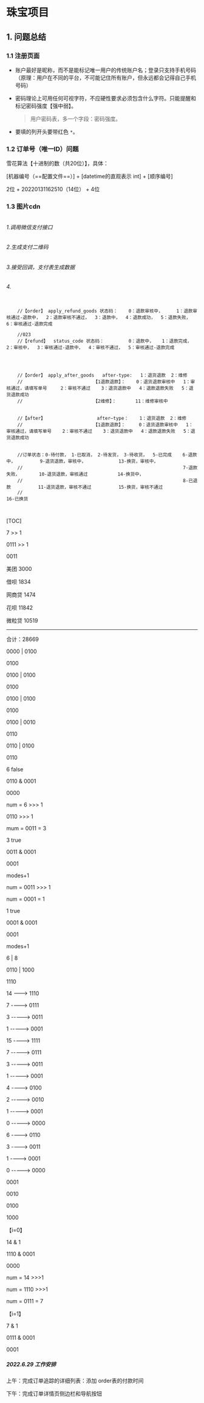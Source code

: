 # 珠宝项目

## 1. 问题总结

### 1.1 注册页面

- 账户最好是昵称，而不是能标记唯一用户的传统账户名；登录只支持手机号码（原理：用户在不同的平台，不可能记住所有账户，但永远都会记得自己手机号码）

- 密码理论上可用任何可视字符，不应硬性要求必须包含什么字符。只能提醒和标记密码强度【强中弱】。

  >  用户密码表，多一个字段：密码强度。

- 要填的列开头要带红色 `*`。

### 1.2 订单号（唯一ID）问题

雪花算法【十进制的数（共20位）】，具体：

[机器编号（==配置文件==）] + [datetime的直观表示 int] + [顺序编号]

  2位        +   20220131162510（14位） +   4位



### 1.3 图片cdn











###### 

###### 1.调用微信支付接口

###### 2.生成支付二维码

###### 3.接受回调，支付表生成数据

###### 4.





```

    //【order】 apply_refund_goods 状态码：    0：退款审核中，     1：退款审核通过-退款中，  2：退款审核不通过，  3：退款中，  4：退款成功，  5：退款失败，  6：审核通过-退款完成  

    //023
    //【refund】  status_code 状态码：         0：退款中，   1：退款完成，  2：审核中，  3：审核通过-退款中，  4：审核不通过，  5：审核通过-退款完成

      


    //【order】 apply_after_goods   after-type:   1：退货退款  2：维修  
    //                      	【1退款退款】：    0：退货退款审核中   1：审核通过，请填写单号     2：审核不通过    3：退货退款中   4：退款退款失败   5：退货退款成功 
    //                          【2维修】：       11：维修审核中
    
    
    //【after】    				after—type：    1：退货退款  2：维修
    //            				【1退款退款】：     0：退货退款审核中   1：审核通过，请填写单号    2：审核不通过    3：退货退款中   4：退款退款失败   5：退货退款成功 
    
    
    //订单状态：0-待付款， 1-已取消， 2-待发货， 3-待收货，  5-已完成    6-退款中，         9-退货退款，审核中，            13-换货，审核中，
    //                                                           7-退款失败，       10-退货退款，审核通过           14-换货中，  
    //                                                           8-已退款          11-退货退款，审核不通过          15-换货，审核不通过
    //                                                                                                          16-已换货 



```

[TOC]

































7 >> 1



0111 >> 1

0011





美团 3000

借呗 1834

网商贷 1474

花呗 11842

微粒贷 10519

-----------------------

合计：28669









0000 | 0100

0100

0100 | 0100

0100

0100 | 0100

0100

0100 | 0010

0110

0110 | 0100

0110











6  false

0110 & 0001 

0000



num = 6 >>> 1

0110 >>> 1

mum = 0011 = 3



3  true

0011 & 0001

0001

modes+1



num = 0011 >>> 1

num = 0001 = 1



1 true

0001 & 0001

0001

modes+1













6 | 8

0110 | 1000

1110











14 ---> 1110

7	----> 0111

3	 -----> 0011

1	----->  0001



15 ----> 1111

7	-----> 0111

3	-----> 0011

1	-----> 0001







4  ----> 0100

2  -----> 0010

1    -----> 0001

0  -----> 0000



6 ---->  0110

3 ---->  0011

1 ---->  0001

0 -----> 0000





0001

0010

0100

1000













【i=0】

14 & 1

1110 & 0001

0000



num = 14 >>>1

num =  1110 >>>1

num =  0111 = 7



【i=1】

7 & 1

0111 & 0001

0001





##### 2022.6.29 工作安排

上午：完成订单追踪的详细列表：添加 order表的付款时间

下午：完成订单详情页侧边栏和导航按钮


